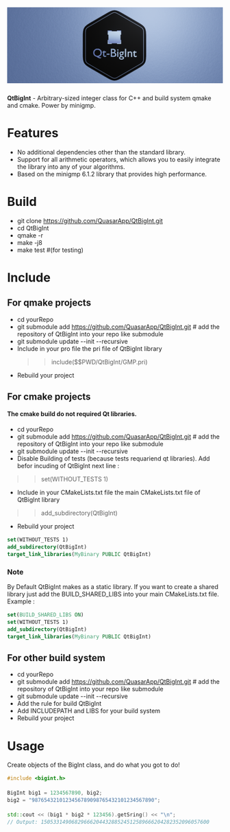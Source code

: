 
# ![QtBigInt Logo](res/png/QtBigint_Banner_web.png)

**QtBigInt** - Arbitrary-sized integer class for C++ and build system qmake and cmake. Power by minigmp.


# Features
* No additional dependencies other than the standard library.
* Support for all arithmetic operators, which allows you to easily integrate the library into any of your algorithms.
* Based on the minigmp 6.1.2 library that provides high performance.

# Build


 * git clone https://github.com/QuasarApp/QtBigInt.git
 * cd QtBigInt
 * qmake -r 
 * make -j8
 * make test #(for testing)

# Include

## For qmake projects 

 * cd yourRepo
 * git submodule add https://github.com/QuasarApp/QtBigInt.git # add the repository of QtBigInt into your repo like submodule
 * git submodule update --init --recursive
 * Include in your pro file the pri file of QtBigInt library
    >>include($$PWD/QtBigInt/GMP.pri)
 * Rebuild your project

## For cmake projects
#### The cmake build do not required Qt libraries. 
 
 * cd yourRepo
 * git submodule add https://github.com/QuasarApp/QtBigInt.git # add the repository of QtBigInt into your repo like submodule
 * git submodule update --init --recursive
 * Disable Building of tests (because tests requariend qt libraries). Add befor incuding of QtBigInt next line :
  >> set(WITHOUT_TESTS 1)
 * Include in your CMakeLists.txt file the main CMakeLists.txt file of QtBigInt library
  >> add_subdirectory(QtBigInt)
 * Rebuild your project

``` cmake
set(WITHOUT_TESTS 1)
add_subdirectory(QtBigInt)
target_link_libraries(MyBinary PUBLIC QtBigInt)
```

### Note 
By Default QtBigInt makes as a static library. If you want to create a shared library just add the BUILD_SHARED_LIBS into your main CMakeLists.txt file.
Example :

``` cmake
set(BUILD_SHARED_LIBS ON)
set(WITHOUT_TESTS 1)
add_subdirectory(QtBigInt)
target_link_libraries(MyBinary PUBLIC QtBigInt)

```

## For other build system  
 
 * cd yourRepo
 * git submodule add https://github.com/QuasarApp/QtBigInt.git # add the repository of QtBigInt into your repo like submodule
 * git submodule update --init --recursive
 * Add the rule for build QtBigInt
 * Add INCLUDEPATH and LIBS for your build system 
 * Rebuild your project


# Usage
Create objects of the BigInt class, and do what you got to do!

``` cpp
#include <bigint.h>

BigInt big1 = 1234567890, big2;
big2 = "9876543210123456789098765432101234567890";

std::cout << (big1 * big2 * 123456).getSring() << "\n";
// Output: 1505331490682966620443288524512589666204282352096057600
```
